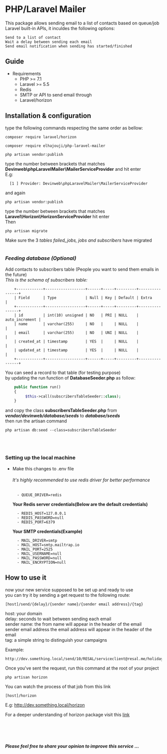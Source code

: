 # PHP/Laravel Mailer
This package allows sending email to a list of contacts
based on queue/job Laravel built-in APIs, it inculdes the following options:

    Send to a list of contact
    Wait a delay between sending each email
    Send email notification when sending has started/finished

## Guide
- Requirements 
    - PHP >= 7.1
    - Laravel >= 5.5
    - Redis
    - SMTP or API to send email through
    - Laravel/horizon

## Installation & configuration 


type the following commands respecting the same order as bellow:<br>
```
composer require laravel/horizon
```

```
composer require elhajouji/php-laravel-mailer
```


```
php artisan vendor:publish
```
type the number between brackets that matches **Devinweb\phpLaravelMailer\MailerServiceProvider** and hit enter<br>
E.g:<br>
```
  [1 ] Provider: Devinweb\phpLaravelMailer\MailerServiceProvider
```

and again
```
php artisan vendor:publish
```
type the number between brackets that matches **Laravel\Horizon\HorizonServiceProvider** hit enter<br>
Then
```
php artisan migrate
```
Make sure the 3 *tables failed_jobs, jobs and subscribers* have migrated
<br><br>

### *Feeding database (Optional)*

Add contacts to subscribers table (People you want to send them emails in the future)<br>
*This is the schema of subscribers table:*<br>

        +------------+------------------+------+-----+---------+----------------+
        | Field      | Type             | Null | Key | Default | Extra          |
        +------------+------------------+------+-----+---------+----------------+
        | id         | int(10) unsigned | NO   | PRI | NULL    | auto_increment |
        | name       | varchar(255)     | NO   |     | NULL    |                |
        | email      | varchar(255)     | NO   | UNI | NULL    |                |
        | created_at | timestamp        | YES  |     | NULL    |                |
        | updated_at | timestamp        | YES  |     | NULL    |                |
        +------------+------------------+------+-----+---------+----------------+

You can seed a record to that table (for testing purpose)<br>
by updating the run function of **DatabaseSeeder.php** as follow:
```php
    public function run()
    {
         $this->call(subscribersTableSeeder::class);
    }
```
and copy the class **subscribersTableSeeder.php** from _**vendor/devinweb/database/seeds**_ to _**database/seeds**_<br>
then run the artisan command
```
php artisan db:seed --class=subscribersTableSeeder
```
<br><br>

### Setting up the local machine
- Make this changes to .env file

    ###### *It's highly recommended to use redis driver for better performance*

        - QUEUE_DRIVER=redis

    **Your Redis server credentials(Below are the default credentials)**

        - REDIS_HOST=127.0.0.1
        - REDIS_PASSWORD=null
        - REDIS_PORT=6379

    **Your SMTP credentials(Example)**

        - MAIL_DRIVER=smtp
        - MAIL_HOST=smtp.mailtrap.io
        - MAIL_PORT=2525
        - MAIL_USERNAME=null
        - MAIL_PASSWORD=null
        - MAIL_ENCRYPTION=null

## How to use it

now your new service supposed to be set up and ready to use<br>
you can try it by sending a get request to the following route:<br>
```
[host]/send/{delay}/{sender name}/{sender email address}/{tag}
```

host: your domain<br>
delay: seconds to wait between sending each email<br>
sender name: the from name will appear in the header of the email<br>
sender email address  the email address will appear in the header of the email<br>
tag: a simple string to distinguish your campaigns<br>

Example:
```
http://dev.something.local/send/10/RESAL/serviceclient@resal.me/holiday
```

Once you've sent the request, run this command at the root of your project
```
php artisan horizon
````

You can watch the process of that job from this link
```
[host]/horizon    
```
E.g: http://dev.something.local/horizon

For a deeper understanding of horizon package visit this [ link ](https://laravel.com/docs/5.5/horizon)
 
<br><br><br>
#### _Please feel free to share your opinion to improve this service_ ...


<!-- 
    ### Send emails

        1. Intantiate an object of the class
                Reference to the mailer class in your controller
    ```php
            use App\Jobs\mailer;
    ```
                You can instantiate a nulled mailer object (without passing it any data)
    ```php
            $emailSender = new mailer();
    ```
                or pass an array of data to the mailer object when creating it
    ```php
            $emailSender = new mailer($data);
    ```
                However if you create a nulled mailer object you need 
                to provide the required data to that object,
                otherwise no any email will be sent

        2. Provide your data

            first you prepare your data:
            $list            = User::all(); // Contact (targeted people)
            $support["from"] = // The from name and email address
                            [
                                'address' => "senderEmail@example.com",
                                'name'    => "senderName",
                            ];
            
            $support["notify"] = "reply-me@support.com" // Where to receive notification
            // when start sending and finished sending, the from address will be used instead if not provided
            $late              = 20; // delay in seconds to wait between sending messages
            //The elay must vary from a server to another addording to its performance

            Either you pass data to the mailer object while creating it like so:
            $data = [ "list" => $list, "support" => $support, "late" => $late ];
            $emailSender = new mailer( $data );
            And you're good to go.
            Or you create a nulled object then set each of its property like so:
            $emailSender = new mailer();
            $emailSender->setProperty("list", $list);
            $emailSender->setProperty("late", $late);
            $emailSender->setProperty("support", $support);
            Then you're good to go

        3. Send the process execution to the server
            dispatch( $senderEmail );
 -->
